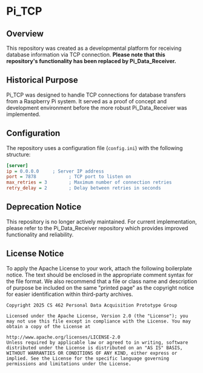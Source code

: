 # Pi_TCP

## Overview
This repository was created as a developmental platform for receiving database information via TCP connection. **Please note that this repository's functionality has been replaced by Pi_Data_Receiver.**

## Historical Purpose
Pi_TCP was designed to handle TCP connections for database transfers from a Raspberry Pi system. It served as a proof of concept and development environment before the more robust Pi_Data_Receiver was implemented.

## Configuration
The repository uses a configuration file (`config.ini`) with the following structure:

```ini
[server]
ip = 0.0.0.0     ; Server IP address
port = 7878            ; TCP port to listen on
max_retries = 3        ; Maximum number of connection retries
retry_delay = 2        ; Delay between retries in seconds
```

## Deprecation Notice
This repository is no longer actively maintained. For current implementation, please refer to the Pi_Data_Receiver repository which provides improved functionality and reliability.

## License Notice
To apply the Apache License to your work, attach the following boilerplate notice. The text should be enclosed in the appropriate comment syntax for the file format. We also recommend that a file or class name and description of purpose be included on the same "printed page" as the copyright notice for easier identification within third-party archives.

    Copyright 2025 CS 462 Personal Data Acquisition Prototype Group
    
    Licensed under the Apache License, Version 2.0 (the "License"); you may not use this file except in compliance with the License. You may obtain a copy of the License at
    
    http://www.apache.org/licenses/LICENSE-2.0
    Unless required by applicable law or agreed to in writing, software distributed under the License is distributed on an "AS IS" BASIS, WITHOUT WARRANTIES OR CONDITIONS OF ANY KIND, either express or implied. See the License for the specific language governing permissions and limitations under the License.

